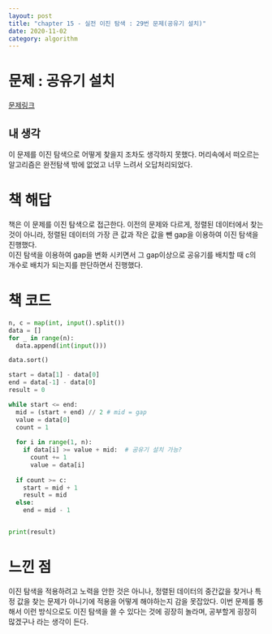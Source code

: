 ```yaml
---
layout: post
title: "chapter 15 - 실전 이진 탐색 : 29번 문제(공유기 설치)"
date: 2020-11-02
category: algorithm
---
```

# 문제 : 공유기 설치
[문제링크](https://www.acmicpc.net/problem/2110)
## 내 생각
이 문제를 이진 탐색으로 어떻게 찾을지 조차도 생각하지 못했다. 머리속에서 떠오르는 알고리즘은 완전탐색 밖에 없었고 너무 느려서 오답처리되었다.   

# 책 해답
책은 이 문제를 이진 탐색으로 접근한다. 이전의 문제와 다르게, 정렬된 데이터에서 찾는 것이 아니라, 정렬된 데이터의 가장 큰 값과 작은 값을 뺀 gap을 이용하여 이진 탐색을 진행했다.   
이진 탐색을 이용하여 gap을 변화 시키면서 그 gap이상으로 공유기를 배치할 때 c의 개수로 배치가 되는지를 판단하면서 진행했다.   

# 책 코드
```python
n, c = map(int, input().split())
data = []
for _ in range(n):
  data.append(int(input()))

data.sort()

start = data[1] - data[0]
end = data[-1] - data[0]
result = 0

while start <= end:
  mid = (start + end) // 2 # mid = gap
  value = data[0]
  count = 1
  
  for i in range(1, n):
    if data[i] >= value + mid:  # 공유기 설치 가능?
      count += 1
      value = data[i]
  
  if count >= c:
    start = mid + 1
    result = mid
  else:
    end = mid - 1


print(result)
```

# 느낀 점
이진 탐색을 적용하려고 노력을 안한 것은 아니나, 정렬된 데이터의 중간값을 찾거나 특정 값을 찾는 문제가 아니기에 적용을 어떻게 해야하는지 감을 못잡았다. 이번 문제를 통해서 이런 방식으로도 이진 탐색을 쓸 수 있다는 것에 굉장히 놀라며, 공부할게 굉장히 많겠구나 라는 생각이 든다.